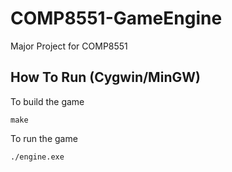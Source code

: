 # COMP8551-GameEngine
Major Project for COMP8551

## How To Run (Cygwin/MinGW)
To build the game
```
make
```
To run the game
```
./engine.exe
```
